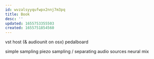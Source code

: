 ```yaml
---
id: wvzalsyyqufwpx2nnj7m3pq
title: Book
desc: ''
updated: 1655753355503
created: 1655751854560
---
```



vst host (& audiounit on osx)
  pedalboard

simple sampling
  piezo
sampling / separating audio sources
  neural mix
